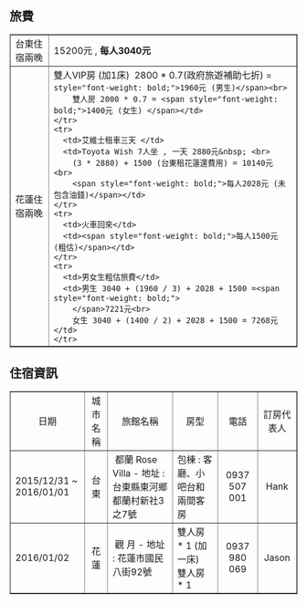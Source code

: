 
## 旅費
<table style="width: 100%;" border="1">
  <tbody>
    <tr>
      <td>台東住宿兩晚 </td>
      <td>15200元 , <span style="font-weight: bold;">每人3040元</span></td>
    </tr>
    <tr>
      <td>花蓮住宿兩晚 </td>
      <td style="height: 41px;">雙人VIP房 (加1床)&nbsp; 2800 * 0.7(政府旅遊補助七折) = <span

          style="font-weight: bold;">1960元 (男生)</span><br>
        雙人房 2000 * 0.7 = <span style="font-weight: bold;">1400元 (女生) </span></td>
    </tr>
    <tr>
      <td>艾維士租車三天 </td>
      <td>Toyota Wish 7人坐 , 一天 2880元&nbsp; <br>
        (3 * 2880) + 1500 (台東租花蓮還費用) = 10140元<br>
        <span style="font-weight: bold;">每人2028元 (未包含油錢)</span></td>
    </tr>
    <tr>
      <td>火車回來</td>
      <td><span style="font-weight: bold;">每人1500元 (粗估)</span></td>
    </tr>
    <tr>
      <td>男女生粗估旅費</td>
      <td>男生 3040 + (1960 / 3) + 2028 + 1500 =<span style="font-weight: bold;">
        </span>7221元<br>
        女生 3040 + (1400 / 2) + 2028 + 1500 = 7268元</td>
    </tr>
  </tbody>
</table>

## 住宿資訊
 <table border="1" width="100%">
      <tbody>
        <tr>
          <td style="text-align: center;">日期</td>
          <td style="text-align: center;"> 城市名稱 </td>
          <td style="text-align: center;">旅館名稱</td>
          <td style="text-align: center;">房型</td>
          <td style="text-align: center;">電話</td>
          <td style="text-align: center;">訂房代表人</td>
        </tr>
        <tr>
          <td style="text-align: left;">2015/12/31 ~ 2016/01/01</td>
          <td style="text-align: center;">台東</td>
          <td style="text-align: left;">&nbsp;都蘭 Rose Villa - 地址 :
            台東縣東河鄉都蘭村新社3之7號</td>
          <td style="text-align: left;">包棟 : 客廳、小吧台和兩間客房</td>
          <td style="text-align: center;">0937 507 001</td>
          <td style="text-align: center;">Hank</td>
        </tr>
        <tr>
          <td style="text-align: left;">2016/01/02</td>
          <td style="text-align: center;">花蓮</td>
          <td style="text-align: left;"><span style="color: #333333;"><span style="font-family: 新細明體;">&nbsp;</span></span>觀
            月 - 地址 : 花蓮市國民八街92號</td>
          <td style="text-align: left;">雙人房 * 1 (加一床)<br>
            雙人房 * 1</td>
          <td style="text-align: center;">0937 980 069</td>
          <td style="text-align: center;">Jason</td>
        </tr>
      </tbody>
    </table>